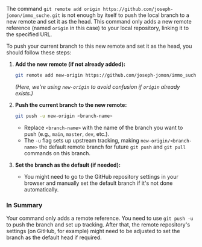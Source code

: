 The command `git remote add origin https://github.com/joseph-jomon/immo_suche.git` is not enough by itself to push the local branch to a new remote and set it as the head. This command only adds a new remote reference (named `origin` in this case) to your local repository, linking it to the specified URL.

To push your current branch to this new remote and set it as the head, you should follow these steps:

1. **Add the new remote (if not already added):**

   ```bash
   git remote add new-origin https://github.com/joseph-jomon/immo_suche.git
   ```

   *(Here, we're using `new-origin` to avoid confusion if `origin` already exists.)*

2. **Push the current branch to the new remote:**

   ```bash
   git push -u new-origin <branch-name>
   ```

   - Replace `<branch-name>` with the name of the branch you want to push (e.g., `main`, `master`, `dev`, etc.).
   - The `-u` flag sets up upstream tracking, making `new-origin/<branch-name>` the default remote branch for future `git push` and `git pull` commands on this branch.

3. **Set the branch as the default (if needed):**

   - You might need to go to the GitHub repository settings in your browser and manually set the default branch if it's not done automatically.

### In Summary

Your command only adds a remote reference. You need to use `git push -u` to push the branch and set up tracking. After that, the remote repository's settings (on GitHub, for example) might need to be adjusted to set the branch as the default head if required.